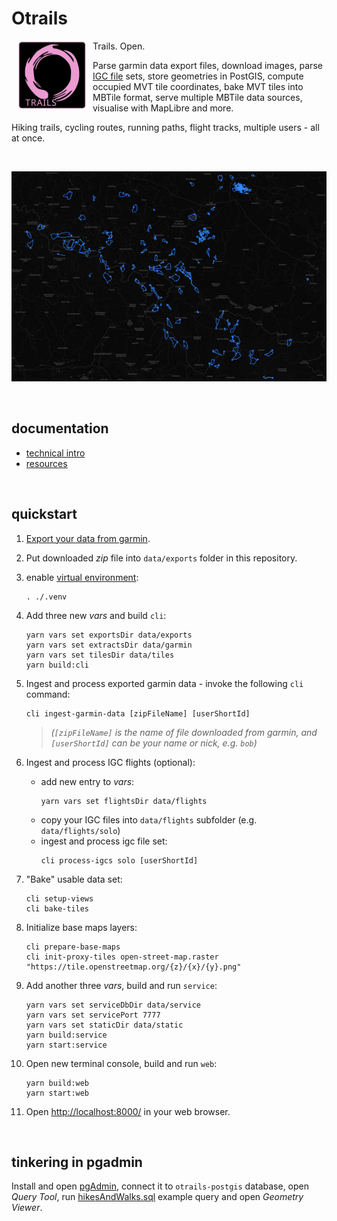 # Otrails

<a href="https://github.com/drmats/otrails/">
    <img
        width="110"
        alt="Otrails logo"
        src="./doc/otrails.svg"
        align="left"
        hspace="10"
    />
</a>

Trails. Open.

Parse garmin data export files, download images,
parse [IGC file](https://www.fai.org/sites/default/files/igc_fr_specification_2020-11-25_with_al6.pdf) sets,
store geometries in PostGIS, compute occupied MVT tile coordinates,
bake MVT tiles into MBTile format, serve multiple MBTile data sources,
visualise with MapLibre and more.

Hiking trails, cycling routes, running paths, flight tracks, multiple users - all at once.

<br />

<p align="center">
    <img src="./doc/hikesAndWalks.jpg" alt="hikes-and-walks" />
</p>

<br />




## documentation

* [technical intro](./doc/intro.md)
* [resources](./doc/resources.md)

<br />




## quickstart

1) [Export your data from garmin](https://www.garmin.com/en-US/account/datamanagement/exportdata/).

2) Put downloaded _zip_ file into `data/exports` folder in this repository.

3) enable [virtual environment](doc/intro.md#virtual-environment):
    ```
    . ./.venv
    ```

4) Add three new _vars_ and build `cli`:
    ```
    yarn vars set exportsDir data/exports
    yarn vars set extractsDir data/garmin
    yarn vars set tilesDir data/tiles
    yarn build:cli
    ```

5) Ingest and process exported garmin data - invoke the following `cli` command:
    ```
    cli ingest-garmin-data [zipFileName] [userShortId]
    ```
    > _(`[zipFileName]` is the name of file downloaded from garmin,_
    > _and `[userShortId]` can be your name or nick, e.g. `bob`)_

6) Ingest and process IGC flights (optional):
    * add new entry to _vars_:
        ```
        yarn vars set flightsDir data/flights
        ```
    * copy your IGC files into `data/flights` subfolder (e.g. `data/flights/solo`)
    * ingest and process igc file set:
        ```
        cli process-igcs solo [userShortId]
        ```

7) "Bake" usable data set:
    ```
    cli setup-views
    cli bake-tiles
    ```

8) Initialize base maps layers:
    ```
    cli prepare-base-maps
    cli init-proxy-tiles open-street-map.raster "https://tile.openstreetmap.org/{z}/{x}/{y}.png"
    ```

9) Add another three _vars_, build and run `service`:
    ```
    yarn vars set serviceDbDir data/service
    yarn vars set servicePort 7777
    yarn vars set staticDir data/static
    yarn build:service
    yarn start:service
    ```

10) Open new terminal console, build and run `web`:
    ```
    yarn build:web
    yarn start:web
    ```

11) Open [http://localhost:8000/](http://localhost:8000) in your web browser.

<br />




## tinkering in pgadmin

Install and open [pgAdmin](https://www.pgadmin.org/), connect it to
`otrails-postgis` database, open _Query Tool_, run
[hikesAndWalks.sql](./doc/hikesAndWalks.sql) example query
and open _Geometry Viewer_.
